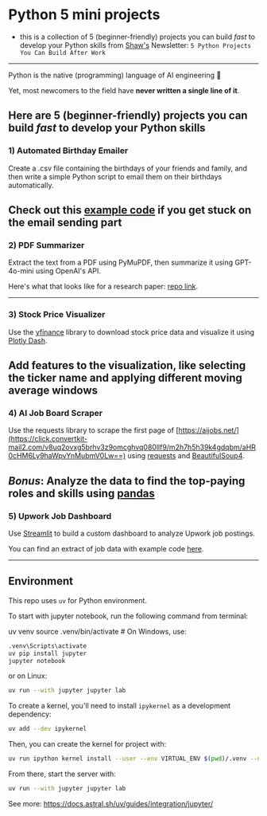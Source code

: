 # Python 5 mini projects

- this is a collection of 5 (beginner-friendly) projects you can build _fast_ to develop your Python skills from [Shaw's](https://www.shawhintalebi.com/) Newsletter: `5 Python Projects You Can Build After Work`

---
Python is the native (programming) language of AI engineering 🐍

Yet, most newcomers to the field have **never written a single line of it**.

Here are 5 (beginner-friendly) projects you can build _fast_ to develop your Python skills
---

### 1) Automated Birthday Emailer

Create a .csv file containing the birthdays of your friends and family, and then write a simple Python script to email them on their birthdays automatically.

Check out this [example code](https://click.convertkit-mail2.com/v8uq2ovxg5brhv3z9omcghvq080llf9/08hwh9h2x0lo64ul/aHR0cHM6Ly9naXRodWIuY29tL1NoYXdoaW5UL0FJLUJ1aWxkZXJzLUJvb3RjYW1wLTEvYmxvYi9tYWluL3Nlc3Npb24tMS9leGFtcGxlXzEtZW1haWxfYnJvYWRjYXN0LmlweW5i) if you get stuck on the email sending part
---

### 2) PDF Summarizer

Extract the text from a PDF using PyMuPDF, then summarize it using GPT-4o-mini using OpenAI's API.

Here's what that looks like for a research paper: [repo link](https://click.convertkit-mail2.com/v8uq2ovxg5brhv3z9omcghvq080llf9/8ghqhoho3er064ik/aHR0cHM6Ly9naXRodWIuY29tL1NoYXdoaW5UL0FJLUJ1aWxkZXJzLUJvb3RjYW1wLTQvYmxvYi9tYWluL3Nlc3Npb24tMi9leGFtcGxlXzEtcGFwZXJfc3VtbWFyaXplci5pcHluYg==).

---

### 3) Stock Price Visualizer

Use the [yfinance](https://click.convertkit-mail2.com/v8uq2ovxg5brhv3z9omcghvq080llf9/vqh3hrho42wxz2fg/aHR0cHM6Ly9weXBpLm9yZy9wcm9qZWN0L3lmaW5hbmNlLw==) library to download stock price data and visualize it using [Plotly Dash](https://click.convertkit-mail2.com/v8uq2ovxg5brhv3z9omcghvq080llf9/l2hehmhl45x080a6/aHR0cHM6Ly9weXBpLm9yZy9wcm9qZWN0L2Rhc2gv).

Add features to the visualization, like selecting the ticker name and applying different moving average windows
---

### 4) AI Job Board Scraper

Use the requests library to scrape the first page of [https://aijobs.net/](https://click.convertkit-mail2.com/v8uq2ovxg5brhv3z9omcghvq080llf9/m2h7h5h39k4gdqbm/aHR0cHM6Ly9haWpvYnMubmV0Lw==) using [requests](https://click.convertkit-mail2.com/v8uq2ovxg5brhv3z9omcghvq080llf9/dpheh0hekzp4lkfm/aHR0cHM6Ly9weXBpLm9yZy9wcm9qZWN0L3JlcXVlc3RzLw==) and [BeautifulSoup4](https://click.convertkit-mail2.com/v8uq2ovxg5brhv3z9omcghvq080llf9/e0hph7h7e9rp8wt8/aHR0cHM6Ly9weXBpLm9yZy9wcm9qZWN0L2JlYXV0aWZ1bHNvdXA0Lw==).

_Bonus_: Analyze the data to find the top-paying roles and skills using [pandas](https://click.convertkit-mail2.com/v8uq2ovxg5brhv3z9omcghvq080llf9/7qh7h8h98vnkrmbz/aHR0cHM6Ly9weXBpLm9yZy9wcm9qZWN0L3BhbmRhcy8=)
---

### 5) Upwork Job Dashboard

Use [Streamlit](https://click.convertkit-mail2.com/v8uq2ovxg5brhv3z9omcghvq080llf9/owhkhqhwn3qk28sv/aHR0cHM6Ly9weXBpLm9yZy9wcm9qZWN0L3N0cmVhbWxpdC8=) to build a custom dashboard to analyze Upwork job postings.

You can find an extract of job data with example code [here](https://click.convertkit-mail2.com/v8uq2ovxg5brhv3z9omcghvq080llf9/z2hghnhe79l4qoap/aHR0cHM6Ly9naXRodWIuY29tL1NoYXdoaW5UL3Vwd29yay1qb2ItZGFzaGJvYXJk).

---

## Environment

This repo uses `uv` for Python environment.

To start with jupyter notebook, run the following command from terminal:

uv venv
source .venv/bin/activate  # On Windows, use:

```sh
.venv\Scripts\activate
uv pip install jupyter
jupyter notebook
```

or on Linux:

```sh
uv run --with jupyter jupyter lab
```
To create a kernel, you'll need to install `ipykernel` as a development dependency:

```sh
uv add --dev ipykernel
```
Then, you can create the kernel for project with:
```sh
uv run ipython kernel install --user --env VIRTUAL_ENV $(pwd)/.venv --name=project
```
From there, start the server with:
```sh
uv run --with jupyter jupyter lab
```
See more: https://docs.astral.sh/uv/guides/integration/jupyter/
